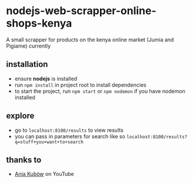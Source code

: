 # nodejs-web-scrapper-online-shops-kenya

A small scrapper for products on the kenya online market (Jumia and Pigiame) currently

## installation

- ensure **nodejs** is installed
- run `npm install` in project root to install dependencies
- to start the project, run `npm start` or `npm nodemon` if you have nodemon installed

## explore

- go to `localhost:8100/results` to view results
- you can pass in parameters for search like so `localhost:8100/results?q=stuff+you+want+to+search`

## thanks to

- [Ania Kubów](https://youtu.be/-3lqUHeZs_0) on YouTube
